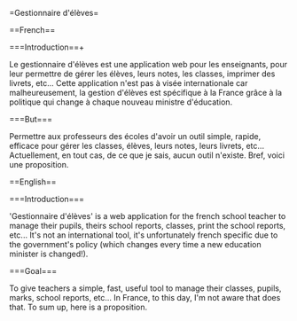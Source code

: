 =Gestionnaire  d'élèves=

==French==

===Introduction==+

Le gestionnaire d'élèves est une application web pour les enseignants, pour leur permettre de gérer les élèves, leurs
notes, les classes, imprimer des livrets, etc...
Cette application n'est pas à visée internationale car malheureusement, la gestion d'élèves est spécifique à la France grâce à la politique qui change à chaque nouveau ministre d'éducation.

===But===

Permettre aux professeurs des écoles d'avoir un outil simple, rapide, efficace pour gérer les classes, élèves, leurs notes, leurs livrets, etc...
Actuellement, en tout cas, de ce que je sais, aucun outil n'existe. Bref, voici une proposition.

==English==

===Introduction===

'Gestionnaire d'élèves' is a web application for the french school teacher to manage their pupils, theirs school
reports, classes, print the school reports, etc...
It's not an international tool, it's unfortunately french specific due to the government's policy (which changes every time a new education minister is changed!).

===Goal===

To give teachers a simple, fast, useful tool to manage their classes, pupils, marks, school reports, etc...
In France, to this day, I'm not aware that does that. To sum up, here is a proposition.
